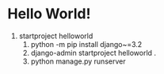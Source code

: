# Hello World!
1. startproject helloworld
   1. python -m pip install django~=3.2
   2. django-admin startproject helloworld .
   3. python manage.py runserver